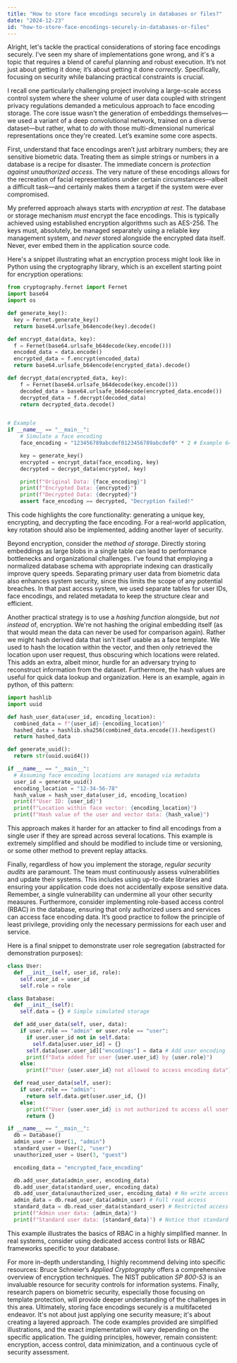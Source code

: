 ```yaml
---
title: "How to store face encodings securely in databases or files?"
date: "2024-12-23"
id: "how-to-store-face-encodings-securely-in-databases-or-files"
---
```


Alright, let's tackle the practical considerations of storing face encodings securely. I've seen my share of implementations gone wrong, and it's a topic that requires a blend of careful planning and robust execution. It’s not just about getting it done; it’s about getting it done *correctly*. Specifically, focusing on security while balancing practical constraints is crucial.

I recall one particularly challenging project involving a large-scale access control system where the sheer volume of user data coupled with stringent privacy regulations demanded a meticulous approach to face encoding storage. The core issue wasn't the generation of embeddings themselves—we used a variant of a deep convolutional network, trained on a diverse dataset—but rather, what to *do* with those multi-dimensional numerical representations once they're created. Let’s examine some core aspects.

First, understand that face encodings aren’t just arbitrary numbers; they are sensitive biometric data. Treating them as simple strings or numbers in a database is a recipe for disaster. The immediate concern is *protection against unauthorized access*. The very nature of these encodings allows for the recreation of facial representations under certain circumstances—albeit a difficult task—and certainly makes them a target if the system were ever compromised.

My preferred approach always starts with *encryption at rest*. The database or storage mechanism *must* encrypt the face encodings. This is typically achieved using established encryption algorithms such as AES-256. The keys must, absolutely, be managed separately using a reliable key management system, and *never* stored alongside the encrypted data itself. Never, ever embed them in the application source code.

Here's a snippet illustrating what an encryption process might look like in Python using the cryptography library, which is an excellent starting point for encryption operations:

```python
from cryptography.fernet import Fernet
import base64
import os

def generate_key():
  key = Fernet.generate_key()
  return base64.urlsafe_b64encode(key).decode()

def encrypt_data(data, key):
  f = Fernet(base64.urlsafe_b64decode(key.encode()))
  encoded_data = data.encode()
  encrypted_data = f.encrypt(encoded_data)
  return base64.urlsafe_b64encode(encrypted_data).decode()

def decrypt_data(encrypted_data, key):
    f = Fernet(base64.urlsafe_b64decode(key.encode()))
    decoded_data = base64.urlsafe_b64decode(encrypted_data.encode())
    decrypted_data = f.decrypt(decoded_data)
    return decrypted_data.decode()


# Example
if __name__ == "__main__":
    # Simulate a face encoding
    face_encoding = "123456789abcdef0123456789abcdef0" * 2 # Example 64 bytes

    key = generate_key()
    encrypted = encrypt_data(face_encoding, key)
    decrypted = decrypt_data(encrypted, key)

    print(f"Original Data: {face_encoding}")
    print(f"Encrypted Data: {encrypted}")
    print(f"Decrypted Data: {decrypted}")
    assert face_encoding == decrypted, "Decryption failed!"
```
This code highlights the core functionality: generating a unique key, encrypting, and decrypting the face encoding. For a real-world application, key rotation should also be implemented, adding another layer of security.

Beyond encryption, consider the *method of storage*. Directly storing embeddings as large blobs in a single table can lead to performance bottlenecks and organizational challenges. I've found that employing a normalized database schema with appropriate indexing can drastically improve query speeds. Separating primary user data from biometric data also enhances system security, since this limits the scope of any potential breaches. In that past access system, we used separate tables for user IDs, face encodings, and related metadata to keep the structure clear and efficient.

Another practical strategy is to use a *hashing function* alongside, but *not instead* of, encryption. We're not hashing the original embedding itself (as that would mean the data can never be used for comparison again). Rather we might hash derived data that isn't itself usable as a face template. We used to hash the location within the vector, and then only retrieved the location upon user request, thus obscuring which locations were related. This adds an extra, albeit minor, hurdle for an adversary trying to reconstruct information from the dataset. Furthermore, the hash values are useful for quick data lookup and organization. Here is an example, again in python, of this pattern:

```python
import hashlib
import uuid

def hash_user_data(user_id, encoding_location):
  combined_data = f"{user_id}-{encoding_location}"
  hashed_data = hashlib.sha256(combined_data.encode()).hexdigest()
  return hashed_data

def generate_uuid():
  return str(uuid.uuid4())

if __name__ == "__main__":
  # Assuming face encoding locations are managed via metadata
  user_id = generate_uuid()
  encoding_location = "12-34-56-78"
  hash_value = hash_user_data(user_id, encoding_location)
  print(f"User ID: {user_id}")
  print(f"Location within face vector: {encoding_location}")
  print(f"Hash value of the user and vector data: {hash_value}")
```
This approach makes it harder for an attacker to find all encodings from a single user if they are spread across several locations. This example is extremely simplified and should be modified to include time or versioning, or some other method to prevent replay attacks.

Finally, regardless of how you implement the storage, *regular security audits* are paramount. The team must continuously assess vulnerabilities and update their systems. This includes using up-to-date libraries and ensuring your application code does not accidentally expose sensitive data. Remember, a single vulnerability can undermine all your other security measures. Furthermore, consider implementing role-based access control (RBAC) in the database, ensuring that only authorized users and services can access face encoding data. It’s good practice to follow the principle of least privilege, providing only the necessary permissions for each user and service.

Here is a final snippet to demonstrate user role segregation (abstracted for demonstration purposes):

```python
class User:
  def __init__(self, user_id, role):
    self.user_id = user_id
    self.role = role

class Database:
  def __init__(self):
    self.data = {} # Simple simulated storage

  def add_user_data(self, user, data):
    if user.role == "admin" or user.role == "user":
      if user.user_id not in self.data:
        self.data[user.user_id] = {}
      self.data[user.user_id]["encodings"] = data # Add user encoding
      print(f"Data added for user {user.user_id} by {user.role}")
    else:
      print(f"User {user.user_id} not allowed to access encoding data")

  def read_user_data(self, user):
    if user.role == "admin":
      return self.data.get(user.user_id, {})
    else:
      print(f"User {user.user_id} is not authorized to access all user data")
      return {}

if __name__ == "__main__":
  db = Database()
  admin_user = User(1, "admin")
  standard_user = User(2, "user")
  unauthorized_user = User(3, "guest")

  encoding_data = "encrypted_face_encoding"

  db.add_user_data(admin_user, encoding_data)
  db.add_user_data(standard_user, encoding_data)
  db.add_user_data(unauthorized_user, encoding_data) # No write access
  admin_data = db.read_user_data(admin_user) # Full read access
  standard_data = db.read_user_data(standard_user) # Restricted access
  print(f"Admin user data: {admin_data}")
  print(f"Standard user data: {standard_data}") # Notice that standard access is not permitted
```
This example illustrates the basics of RBAC in a highly simplified manner. In real systems, consider using dedicated access control lists or RBAC frameworks specific to your database.

For more in-depth understanding, I highly recommend delving into specific resources: Bruce Schneier’s *Applied Cryptography* offers a comprehensive overview of encryption techniques. The NIST publication *SP 800-53* is an invaluable resource for security controls for information systems. Finally, research papers on biometric security, especially those focusing on template protection, will provide deeper understanding of the challenges in this area.
Ultimately, storing face encodings securely is a multifaceted endeavor. It's not about just applying one security measure; it's about creating a layered approach. The code examples provided are simplified illustrations, and the exact implementation will vary depending on the specific application. The guiding principles, however, remain consistent: encryption, access control, data minimization, and a continuous cycle of security assessment.
